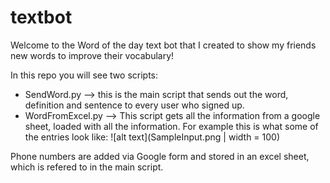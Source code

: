 # textbot

Welcome to the Word of the day text bot that I created to show my friends new words to improve their vocabulary!

In this repo you will see two scripts:
- SendWord.py --> this is the main script that sends out the word, definition and sentence to every user who signed up.
- WordFromExcel.py --> This script gets all the information from a google sheet, loaded with all the information.
    For example this is what some of the entries look like: 
![alt text](SampleInput.png | width = 100)

Phone numbers are added via Google form and stored in an excel sheet, which is refered to in the main script. 